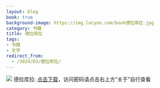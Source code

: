 ```yaml
---
layout: blog
book: true
background-image: https://img.locyoo.com/book德拉库拉.jpg
category: 书籍
title: 德拉库拉
tags:
- 书籍
- 文学
redirect_from:
  - /2024/03/德拉库拉/
---
```

![](https://img.locyoo.com/book德拉库拉.jpg)
德拉库拉: <a name = "ref1" href="https://089m.com/f/50983618-1314076265-da1e2e?p=3619">点击下载</a>，访问密码请点击右上方“关于”自行查看